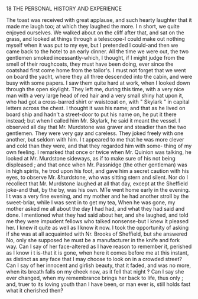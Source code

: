 18             THE PERSONAL HISTORY AND EXPERIENCE

 The toast was received with great applause, and such hearty laughter that
it made me laugh too; at which they laughed the more. I n short, we
quite enjoyed ourselves.
   We walked about on the cliff after that, and sat on the grass, and
looked at things through a telescope-I could make out nothing myself
when it was put to my eye, but I pretended I could-and then we came
back to the hotel to an early dinner. All the time we were out, the two
gentlemen smoked incessantly-which, I thought, if I might judge from the
smell of their roughcoats, they must have been doing, ever since the coatshad
first come home from the tailor's. I must not forget that we went on
board the yacht, where they all three descended into the cabin, and were busy
with some papers. I saw them quite hard at work, when I looked down
through the open skylight. They left me, during this time, with a very nice
man with a very large head of red hair and a very small shiny hat upon it,
who had got a cross-barred shirt or waistcoat on, with " Skylark " in capital
letters across the chest. I thought it was his name; and that as he lived
on board ship and hadn't a street-door to put his name on, he put it
there instead; but when I called him Mr. Skylark, he said it meant the
vessel.
   I observed all day that Mr. Murdstone was graver and steadier than the
two gentlemen. They were very gay and careless. They joked freely with
one another, but seldom with him. I t appeared to me that he was more
clever and cold than they were, and that they regarded him with some-
thing of my own feeling. I remarked that once or twice when Mr.
Quinion was talking, he looked at Mr. Murdstone sideways, as if to make
sure of his not being displeased ; and that once when Mr. Passnidge (the
other gentleman) was in high spirits, he trod upon his foot, and gave him
a secret caution with his eyes, to observe Mr. &!turdstone, who was sitting
stern and silent. Nor do I recollect that Mr. Murdstone laughed at all
that day, except at the Sheffield joke-and that, by the by, was his
own.
   MTe went home early in the evening. I t was a very fine evening, and
my mother and he had another stroll by the sweet-briar, while I was sent
in to get my tea, When he was gone, my mother asked me all about the
day I had had, and what they had said and done. I mentioned what they
had said about her, and she laughed, and told me they were impudent
fellows who talked nonsense-but I knew it pleased her. I knew it quite
as well as I know it now. I took the opportunity of asking if she was
at all acquainted with Nr. Brooks of Sheffield, but she answered
No, only she supposed he must be a manufacturer in the knife and fork
way.
   Can I say of her face-altered as I have reason to remember it,
perished as I know i t is-that it is gone, when here it comes before me at
this instant, as distinct as any face that I may choose to look on in a
crowded street? Can I say of her innocent and girlish beauty, that it
faded, and was no more, when its breath falls on my cheek now, as it fell
that night ? Can I say she ever changed, when my remembrance brings
her back to life, thus only ; and, truer to its loving youth than I have been,
or man ever is, still holds fast what it cherished then?
